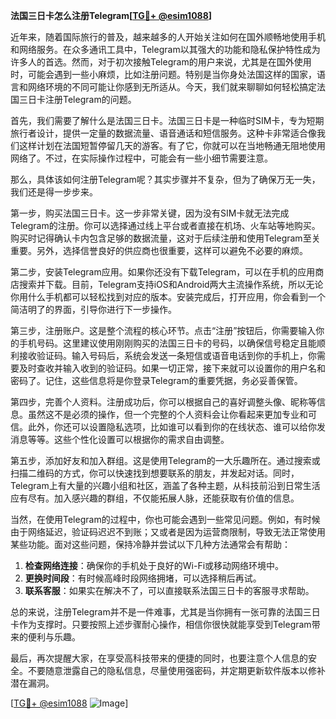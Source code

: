 **法国三日卡怎么注册Telegram[[TG💪+ @esim1088](https://t.me/s/esim1088)]**

近年来，随着国际旅行的普及，越来越多的人开始关注如何在国外顺畅地使用手机和网络服务。在众多通讯工具中，Telegram以其强大的功能和隐私保护特性成为许多人的首选。然而，对于初次接触Telegram的用户来说，尤其是在国外使用时，可能会遇到一些小麻烦，比如注册问题。特别是当你身处法国这样的国家，语言和网络环境的不同可能让你感到无所适从。今天，我们就来聊聊如何轻松搞定法国三日卡注册Telegram的问题。

首先，我们需要了解什么是法国三日卡。法国三日卡是一种临时SIM卡，专为短期旅行者设计，提供一定量的数据流量、语音通话和短信服务。这种卡非常适合像我们这样计划在法国短暂停留几天的游客。有了它，你就可以在当地畅通无阻地使用网络了。不过，在实际操作过程中，可能会有一些小细节需要注意。

那么，具体该如何注册Telegram呢？其实步骤并不复杂，但为了确保万无一失，我们还是得一步步来。

第一步，购买法国三日卡。这一步非常关键，因为没有SIM卡就无法完成Telegram的注册。你可以选择通过线上平台或者直接在机场、火车站等地购买。购买时记得确认卡内包含足够的数据流量，这对于后续注册和使用Telegram至关重要。另外，选择信誉良好的供应商也很重要，这样可以避免不必要的麻烦。

第二步，安装Telegram应用。如果你还没有下载Telegram，可以在手机的应用商店搜索并下载。目前，Telegram支持iOS和Android两大主流操作系统，所以无论你用什么手机都可以轻松找到对应的版本。安装完成后，打开应用，你会看到一个简洁明了的界面，引导你进行下一步操作。

第三步，注册账户。这是整个流程的核心环节。点击“注册”按钮后，你需要输入你的手机号码。这里建议使用刚刚购买的法国三日卡的号码，以确保信号稳定且能顺利接收验证码。输入号码后，系统会发送一条短信或语音电话到你的手机上，你需要及时查收并输入收到的验证码。如果一切正常，接下来就可以设置你的用户名和密码了。记住，这些信息将是你登录Telegram的重要凭据，务必妥善保管。

第四步，完善个人资料。注册成功后，你可以根据自己的喜好调整头像、昵称等信息。虽然这不是必须的操作，但一个完整的个人资料会让你看起来更加专业和可信。此外，你还可以设置隐私选项，比如谁可以看到你的在线状态、谁可以给你发消息等等。这些个性化设置可以根据你的需求自由调整。

第五步，添加好友和加入群组。这是使用Telegram的一大乐趣所在。通过搜索或扫描二维码的方式，你可以快速找到想要联系的朋友，并发起对话。同时，Telegram上有大量的兴趣小组和社区，涵盖了各种主题，从科技前沿到日常生活应有尽有。加入感兴趣的群组，不仅能拓展人脉，还能获取有价值的信息。

当然，在使用Telegram的过程中，你也可能会遇到一些常见问题。例如，有时候由于网络延迟，验证码迟迟不到账；又或者是因为运营商限制，导致无法正常使用某些功能。面对这些问题，保持冷静并尝试以下几种方法通常会有帮助：

1. **检查网络连接**：确保你的手机处于良好的Wi-Fi或移动网络环境中。
2. **更换时间段**：有时候高峰时段网络拥堵，可以选择稍后再试。
3. **联系客服**：如果实在解决不了，可以直接联系法国三日卡的客服寻求帮助。

总的来说，注册Telegram并不是一件难事，尤其是当你拥有一张可靠的法国三日卡作为支撑时。只要按照上述步骤耐心操作，相信你很快就能享受到Telegram带来的便利与乐趣。

最后，再次提醒大家，在享受高科技带来的便捷的同时，也要注意个人信息的安全。不要随意泄露自己的隐私信息，尽量使用强密码，并定期更新软件版本以修补潜在漏洞。

[[TG💪+ @esim1088](https://t.me/s/esim1088) ![Image](https://i.postimg.cc/4NQfJmqS/Snipaste-2025-05-13-00-14-12.png)]
